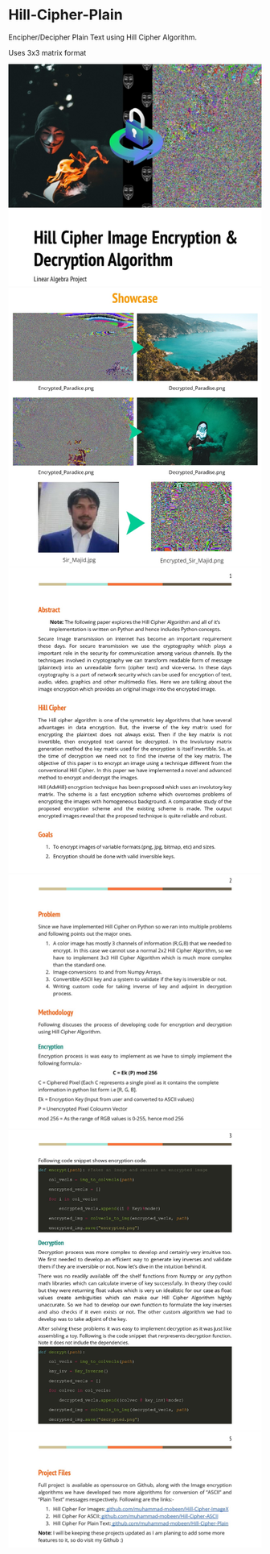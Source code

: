 # Hill-Cipher-Plain
Encipher/Decipher Plain Text using Hill Cipher Algorithm.
<div>Uses 3x3 matrix format</div>

![PDF](/readme_assets/pg1.jpg)
![PDF](/readme_assets/pg2.jpg)
![PDF](/readme_assets/pg3.jpg)
![PDF](/readme_assets/pg4.jpg)
![PDF](/readme_assets/pg5.jpg)
![PDF](/readme_assets/pg6.jpg)